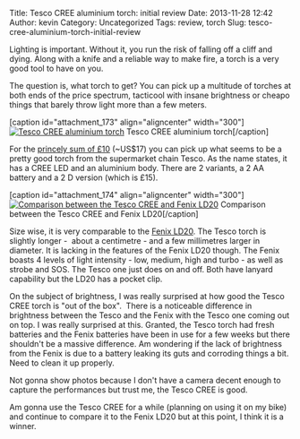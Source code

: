 Title: Tesco CREE aluminium torch: initial review
Date: 2013-11-28 12:42
Author: kevin
Category: Uncategorized
Tags: review, torch
Slug: tesco-cree-aluminium-torch-initial-review

Lighting is important. Without it, you run the risk of falling off a
cliff and dying. Along with a knife and a reliable way to make fire, a
torch is a very good tool to have on you.

The question is, what torch to get? You can pick up a multitude of
torches at both ends of the price spectrum, tacticool with insane
brightness or cheapo things that barely throw light more than a few
meters.

[caption id="attachment\_173" align="aligncenter" width="300"][![Tesco
CREE aluminium
torch](/images/2013/11/wpid-IMG_20131128_111736-300x225.jpg)](/images/2013/11/wpid-IMG_20131128_111736.jpg)
Tesco CREE aluminium torch[/caption]

For the [princely sum of
£10](http://http://www.tesco.com/groceries/Product/Details/?id=270576285)
(\~US\$17) you can pick up what seems to be a pretty good torch from the
supermarket chain Tesco. As the name states, it has a CREE LED and an
aluminium body. There are 2 variants, a 2 AA battery and a 2 D version
(which is £15).

[caption id="attachment\_174" align="aligncenter"
width="300"][![Comparison between the Tesco CREE and Fenix
LD20](/images/2013/11/wpid-IMG_20131128_112022-e1385638237529-300x225.jpg)](/images/2013/11/wpid-IMG_20131128_112022.jpg)
Comparison between the Tesco CREE and Fenix LD20[/caption]

Size wise, it is very comparable to the [Fenix
LD20](http://www.amazon.co.uk/Fenix-LD20-180-Lumen-Flashlight/dp/B004CXNY3G).
The Tesco torch is slightly longer -  about a centimetre - and a few
millimetres larger in diameter. It is lacking in the features of the
Fenix LD20 though. The Fenix boasts 4 levels of light intensity - low,
medium, high and turbo - as well as strobe and SOS. The Tesco one just
does on and off. Both have lanyard capability but the LD20 has a pocket
clip.

On the subject of brightness, I was really surprised at how good the
Tesco CREE torch is "out of the box".  There is a noticeable difference
in brightness between the Tesco and the Fenix with the Tesco one coming
out on top. I was really surprised at this. Granted, the Tesco torch had
fresh batteries and the Fenix batteries have been in use for a few weeks
but there shouldn't be a massive difference. Am wondering if the lack of
brightness from the Fenix is due to a battery leaking its guts and
corroding things a bit. Need to clean it up properly.

Not gonna show photos because I don't have a camera decent enough to
capture the performances but trust me, the Tesco CREE is good.

Am gonna use the Tesco CREE for a while (planning on using it on my
bike) and continue to compare it to the Fenix LD20 but at this point, I
think it is a winner.
